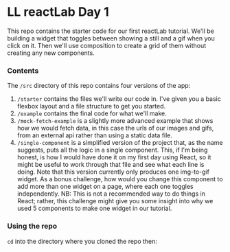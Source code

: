# LL reactLab Day 1

This repo contains the starter code for our first reactLab tutorial. We'll be building a widget that toggles between showing a still and a gif when you click on it. Then we'll use composition to create a grid of them without creating any new components.

### Contents
The `/src` directory of this repo contains four versions of the app:

1. `/starter` contains the files we'll write our code in. I've given you a basic flexbox layout and a file structure to get you started.
2. `/example` contains the final code for what we'll make.
3. `/mock-fetch-example` is a slightly more advanced example that shows how we would fetch data, in this case the urls of our images and gifs, from an external api rather than using a static data file.
4. `/single-component` is a simplified version of the project that, as the name suggests, puts all the logic in a single component. This, if I'm being honest, is how I would have done it on my first day using React, so it might be useful to work through that file and see what each line is doing. Note that this version currently only produces one img-to-gif widget. As a bonus challenge, how would you change this component to add more than one widget on a page, where each one toggles independently. NB: This is not a recommended way to do things in React; rather, this challenge might give you some insight into why we used 5 components to make one widget in our tutorial.

### Using the repo
`cd` into the directory where you cloned the repo then:
